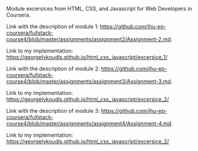 Module excersices from HTML, CSS, and Javascript for Web Developers in Coursera.

Link with the description of module 1:
https://github.com/jhu-ep-coursera/fullstack-course4/blob/master/assignments/assignment2/Assignment-2.md.

Link to my implementation: https://georgelykoudis.github.io/html_css_javascript/excersice_1/

Link with the description of module 2:
https://github.com/jhu-ep-coursera/fullstack-course4/blob/master/assignments/assignment3/Assignment-3.md.

Link to my implementation: https://georgelykoudis.github.io/html_css_javascript/excersice_2/

Link with the description of module 3:
https://github.com/jhu-ep-coursera/fullstack-course4/blob/master/assignments/assignment4/Assignment-4.md.

Link to my implementation: https://georgelykoudis.github.io/html_css_javascript/excersice_2/